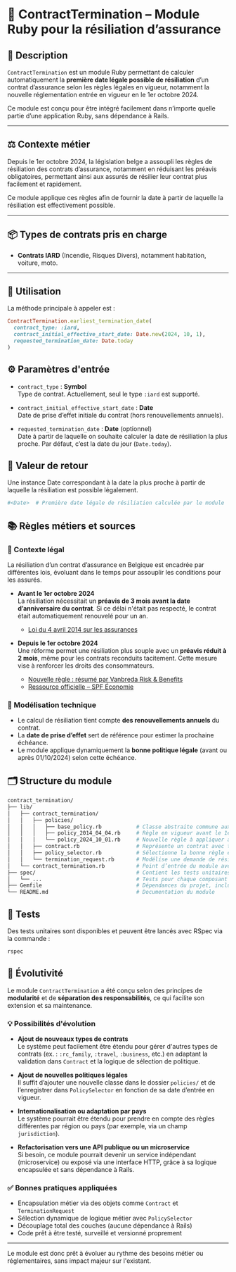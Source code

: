 # 📄 ContractTermination – Module Ruby pour la résiliation d’assurance

## 🧾 Description

`ContractTermination` est un module Ruby permettant de calculer automatiquement la **première date légale possible de résiliation** d’un contrat d’assurance selon les règles légales en vigueur, notamment la nouvelle réglementation entrée en vigueur en le 1er octobre 2024.  

Ce module est conçu pour être intégré facilement dans n’importe quelle partie d’une application Ruby, sans dépendance à Rails.

---

## ⚖️ Contexte métier

Depuis le 1er octobre 2024, la législation belge a assoupli les règles de résiliation des contrats d’assurance, notamment en réduisant les préavis obligatoires, permettant ainsi aux assurés de résilier leur contrat plus facilement et rapidement.  

Ce module applique ces règles afin de fournir la date à partir de laquelle la résiliation est effectivement possible.

---

## 📦 Types de contrats pris en charge

- **Contrats IARD** (Incendie, Risques Divers), notamment habitation, voiture, moto.

---

## 🚀 Utilisation

La méthode principale à appeler est :

```ruby
ContractTermination.earliest_termination_date(
  contract_type: :iard,
  contract_initial_effective_start_date: Date.new(2024, 10, 1),
  requested_termination_date: Date.today
)
```

## ⚙️ Paramètres d'entrée

- `contract_type` : **Symbol**  
  Type de contrat. Actuellement, seul le type `:iard` est supporté.

- `contract_initial_effective_start_date` : **Date**  
  Date de prise d’effet initiale du contrat (hors renouvellements annuels).

- `requested_termination_date` : **Date** (optionnel)  
  Date à partir de laquelle on souhaite calculer la date de résiliation la plus proche. Par défaut, c’est la date du jour (`Date.today`).

## 🔁 Valeur de retour
Une instance Date correspondant à la date la plus proche à partir de laquelle la résiliation est possible légalement.
```ruby
#<Date>  # Première date légale de résiliation calculée par le module
```

## 📚 Règles métiers et sources

### 📘 Contexte légal

La résiliation d’un contrat d’assurance en Belgique est encadrée par différentes lois, évoluant dans le temps pour assouplir les conditions pour les assurés.

- **Avant le 1er octobre 2024**  
  La résiliation nécessitait un **préavis de 3 mois avant la date d’anniversaire du contrat**. Si ce délai n'était pas respecté, le contrat était automatiquement renouvelé pour un an.  
  - [Loi du 4 avril 2014 sur les assurances](https://etaamb.openjustice.be/fr/loi-du-04-avril-2014_n2014011239.html)

- **Depuis le 1er octobre 2024**  
  Une réforme permet une résiliation plus souple avec un **préavis réduit à 2 mois**, même pour les contrats reconduits tacitement. Cette mesure vise à renforcer les droits des consommateurs.  
  - [Nouvelle règle : résumé par Vanbreda Risk & Benefits](https://www.vanbreda.be/en/insights/new-cancellation-rules-for-insurance-contracts-from-1-october-2024?utm_source=chatgpt.com)  
  - [Ressource officielle – SPF Économie](https://economie.fgov.be/en/themes/financial-services/insurance/insurance-contract/terminating-insurance-contract?utm_source=chatgpt.com)


### 🧠 Modélisation technique

- Le calcul de résiliation tient compte **des renouvellements annuels** du contrat.
- La **date de prise d’effet** sert de référence pour estimer la prochaine échéance.
- Le module applique dynamiquement la **bonne politique légale** (avant ou après 01/10/2024) selon cette échéance.

## 🗂️ Structure du module

```bash
contract_termination/
├── lib/
│   ├── contract_termination/
│   │   ├── policies/
│   │   │   ├── base_policy.rb           # Classe abstraite commune aux politiques de résiliation
│   │   │   ├── policy_2014_04_04.rb     # Règle en vigueur avant le 1er octobre 2024
│   │   │   └── policy_2024_10_01.rb     # Nouvelle règle à appliquer après le 1er octobre 2024
│   │   ├── contract.rb                  # Représente un contrat avec type et date de prise d'effet
│   │   ├── policy_selector.rb           # Sélectionne la bonne règle en fonction du contexte
│   │   └── termination_request.rb       # Modélise une demande de résiliation
│   └── contract_termination.rb          # Point d’entrée du module avec méthode publique
├── spec/                                # Contient les tests unitaires (RSpec)
│   └── ...                              # Tests pour chaque composant
├── Gemfile                              # Dépendances du projet, incluant RSpec
└── README.md                            # Documentation du module
```

## 🧪 Tests

Des tests unitaires sont disponibles et peuvent être lancés avec RSpec via la commande :

```bash
rspec
```

## 🧩 Évolutivité

Le module `ContractTermination` a été conçu selon des principes de **modularité** et de **séparation des responsabilités**, ce qui facilite son extension et sa maintenance.

### 💡 Possibilités d'évolution

- **Ajout de nouveaux types de contrats**  
  Le système peut facilement être étendu pour gérer d'autres types de contrats (ex. : `:rc_family`, `:travel`, `:business`, etc.) en adaptant la validation dans `Contract` et la logique de sélection de politique.

- **Ajout de nouvelles politiques légales**  
  Il suffit d’ajouter une nouvelle classe dans le dossier `policies/` et de l’enregistrer dans `PolicySelector` en fonction de sa date d’entrée en vigueur.

- **Internationalisation ou adaptation par pays**  
  Le système pourrait être étendu pour prendre en compte des règles différentes par région ou pays (par exemple, via un champ `jurisdiction`).

- **Refactorisation vers une API publique ou un microservice**  
  Si besoin, ce module pourrait devenir un service indépendant (microservice) ou exposé via une interface HTTP, grâce à sa logique encapsulée et sans dépendance à Rails.

### ✅ Bonnes pratiques appliquées

- Encapsulation métier via des objets comme `Contract` et `TerminationRequest`
- Sélection dynamique de logique métier avec `PolicySelector`
- Découplage total des couches (aucune dépendance à Rails)
- Code prêt à être testé, surveillé et versionné proprement

---

Le module est donc prêt à évoluer au rythme des besoins métier ou réglementaires, sans impact majeur sur l'existant.